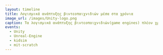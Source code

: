 ```yaml
---
layout: timeline 
title: Λογισμικά ανάπτυξης βιντεοπαιχνιδιών μέσα στα χρόνια
image_url: /images/Unity-logo.png
caption: Τα λογισμικά ανάπτυξης βιντεοπαιχνιδιών(game engines) πλέον χρησιμοποιούνται πάρα πολύ στην ανάπτυξη βιντεοπαιχνιδιών, από τους indie developers μέχρι και σε μεγάλες εταίρες, και είναι ένας από τους λόγους για το όλο και αυξανόμενο πλήθος βιντεοπαιχνιδιών στην αγορά.
events:
  - Unity
  - Unreal-Engine
  - kidsim
  - mit-scratch
---
```

